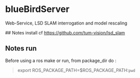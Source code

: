 # blueBirdServer
Web-Service, LSD SLAM interrogation and model rescaling

## Notes install
cf https://github.com/tum-vision/lsd_slam

## Notes run
Before using a ros make or run, from package_dir do :
> export ROS_PACKAGE_PATH=$ROS_PACKAGE_PATH:`pwd`
